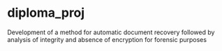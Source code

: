 # diploma_proj
Development of a method for automatic document recovery followed by analysis of integrity and absence of encryption for forensic purposes 
